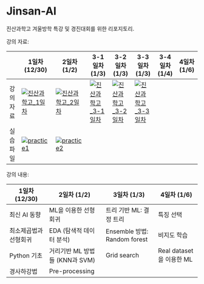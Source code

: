 # Jinsan-AI

진산과학고 겨울방학 특강 및 경진대회를 위한 리포지토리.

강의 자료:

||1일차 (12/30)|2일차 (1/2)|3-1일차 (1/3)|3-2일차 (1/3)|3-3일차 (1/3)|3-4일차 (1/4)|4일차 (1/6)|
|---|---|---|---|---|---|---|---|
|강의자료|[![진산과학고_1일차](https://img.shields.io/badge/Download%20as%20PDF-EF3939?style=flat&logo=adobeacrobatreader&logoColor=white&color=black&labelColor=ec1c24)](https://raw.githubusercontent.com/DevSlem/Jinsan-AI/main/진산과학고_1일차.pdf)|[![진산과학고_2일차](https://img.shields.io/badge/Download%20as%20PDF-EF3939?style=flat&logo=adobeacrobatreader&logoColor=white&color=black&labelColor=ec1c24)](https://raw.githubusercontent.com/DevSlem/Jinsan-AI/main/진산과학고_2일차.pdf)|[![진산과학고_3-1일차](https://img.shields.io/badge/Download%20as%20PDF-EF3939?style=flat&logo=adobeacrobatreader&logoColor=white&color=black&labelColor=ec1c24)](https://raw.githubusercontent.com/DevSlem/Jinsan-AI/main/진산과학고_3-1일차.pdf)|[![진산과학고_3-2일차](https://img.shields.io/badge/Download%20as%20PDF-EF3939?style=flat&logo=adobeacrobatreader&logoColor=white&color=black&labelColor=ec1c24)](https://raw.githubusercontent.com/DevSlem/Jinsan-AI/main/진산과학고_3-2일차.pdf)|[![진산과학고_3-3일차](https://img.shields.io/badge/Download%20as%20PDF-EF3939?style=flat&logo=adobeacrobatreader&logoColor=white&color=black&labelColor=ec1c24)](https://raw.githubusercontent.com/DevSlem/Jinsan-AI/main/진산과학고_3-3일차.pdf)||
|실습파일|[![practice1](https://colab.research.google.com/assets/colab-badge.svg)](https://colab.research.google.com/github/DevSlem/Jinsan-AI/blob/main/practice1.ipynb)|[![practice2](https://colab.research.google.com/assets/colab-badge.svg)](https://colab.research.google.com/github/DevSlem/Jinsan-AI/blob/main/practice2.ipynb)|||

<!-- <a href="https://colab.research.google.com/github/DevSlem/Jinsan-AI/blob/main/practice1.ipynb" target="_parent"><img src="https://colab.research.google.com/assets/colab-badge.svg" alt="Open In Colab"/></a> -->

강의 내용:

|1일차 (12/30)|2일차 (1/2)|3일차 (1/3)|4일차 (1/6)|
|---|---|---|---|
|최신 AI 동향|ML을 이용한 선형 회귀|트리 기반 ML: 결정 트리|특징 선택|
|최소제곱법과 선형회귀|EDA (탐색적 데이터 분석)|Ensemble 방법: Random forest|비지도 학습|
|Python 기초|거리기반 ML 방법들 (KNN과 SVM)|Grid search|Real dataset을 이용한 ML|
|경사하강법|Pre-processing|||
